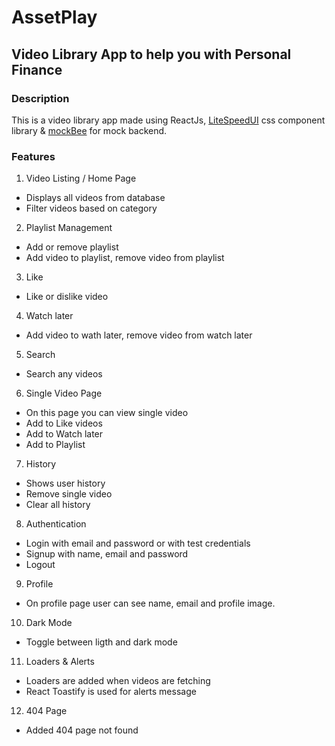 # AssetPlay

## Video Library App to help you with Personal Finance

### Description

This is a video library app made using ReactJs, <a href="https://github.com/Pratik1005/component-library" target="_blank">LiteSpeedUI</a> css component library & <a href="https://mockbee.netlify.app/" target="_blank">mockBee</a> for mock backend.

### Features

1. Video Listing / Home Page

- Displays all videos from database
- Filter videos based on category

2. Playlist Management

- Add or remove playlist
- Add video to playlist, remove video from playlist

3. Like

- Like or dislike video

4. Watch later

- Add video to wath later, remove video from watch later

5. Search

- Search any videos

6. Single Video Page

- On this page you can view single video
- Add to Like videos
- Add to Watch later
- Add to Playlist

7. History

- Shows user history
- Remove single video
- Clear all history

8. Authentication

- Login with email and password or with test credentials
- Signup with name, email and password
- Logout

9. Profile

- On profile page user can see name, email and profile image.

10. Dark Mode

- Toggle between ligth and dark mode

11. Loaders & Alerts

- Loaders are added when videos are fetching
- React Toastify is used for alerts message

12. 404 Page

- Added 404 page not found
